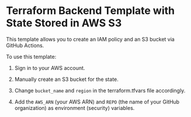 # Terraform Backend Template with State Stored in AWS S3

This template allows you to create an IAM policy and an S3 bucket via GitHub Actions.

To use this template:

1. Sign in to your AWS account.


2. Manually create an S3 bucket for the state.


3. Change `bucket_name` and `region` in the terraform.tfvars file accordingly.


4. Add the `AWS_ARN` (your AWS ARN) and `REPO` (the name of your GitHub organization) as environment (security) variables.

